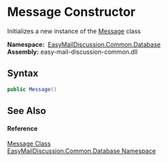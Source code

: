 Message Constructor
===================
Initializes a new instance of the [Message][1] class

  **Namespace:**  [EasyMailDiscussion.Common.Database][2]  
  **Assembly:** easy-mail-discussion-common.dll

Syntax
------

```csharp
public Message()
```


See Also
--------

#### Reference
[Message Class][1]  
[EasyMailDiscussion.Common.Database Namespace][2]  

[1]: README.md
[2]: ../README.md